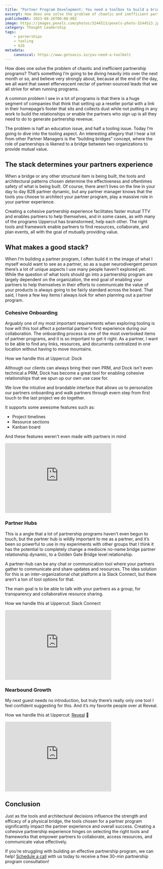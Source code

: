 ```yaml
---
title: "Partner Program Development: You need a toolbox to build a bridge 🛠🌉"
excerpt: How does one solve the problem of chaotic and inefficient partnership programs? That’s something I’m going to be diving heavily into over the next month or so, and believe very strongly about
publishedAt: 2023-08-26T00:00:00Z
image: https://images.pexels.com/photos/3244513/pexels-photo-3244513.jpeg?auto=compress&cs=tinysrgb&w=1260&h=750&dpr=2
category: Thought Leadership
tags:
    - parnerships
    - tooling
    - b2b
metadata:
    canonical: https://www.getoasis.io/you-need-a-toolbelt
---
```


How does one solve the problem of chaotic and inefficient partnership programs? That’s something I’m going to be diving heavily into over the next month or so, and believe very strongly about, because at the end of the day, we all want that sweet effervescent nectar of partner-sourced leads that we all strive for when running programs.

A common problem I see in a lot of programs is that there is a huge segment of companies that think that setting up a reseller portal with a link in their homepage’s footer that sits and collects dust while not putting in any work to build the relationships or enable the partners who sign up is all they need to do to generate partnership revenue. 

The problem is half an education issue, and half a tooling issue. Today I’m going to dive into the tooling aspect. An interesting allegory that I hear a lot from other Partner Managers is the “building bridges” concept, where the role of partnerships is likened to a bridge between two organizations to provide mutual value. 

## The stack determines your partners experience

When a bridge or any other structural item is being built, the tools and architectural patterns chosen determine the effectiveness and oftentimes safety of what is being built. Of course, there aren’t lives on the line in your day to day B2B partner dynamic, but any partner manager knows that the tools you choose to architect your partner program, play a massive role in your partner experience. 

Creating a cohesive partnership experience facilitates faster mutual TTV and enables partners to help themselves, and in some cases, as with many of the programs Uppercut has brainstormed, help each other. The right tools and framework enable partners to find resources, collaborate, and plan events, all with the goal of mutually providing value. 

## What makes a good stack?

When I’m building a partner program, I often build it in the image of what I myself would want to see as a partner, so as a super neurodivergent person there’s a lot of unique aspects I use many people haven’t explored yet. While the question of what tools should go into a partnership program are largely dependent on the organization, the end goal of enabling your partners to help themselves in their efforts to communicate the value of your products is always going to be fairly standard across the board. That said, I have a few key items I always look for when planning out a partner program. 

### Cohesive Onboarding

Arguably one of my most important requirements when exploring tooling is how will this tool affect a potential partner's first experience during our collaboration. The onboarding process is one of the most overlooked items of partner programs, and it is so important to get it right. As a partner, I want to be able to find any links, resources, and documents centralized in one location without having to move mountains. 

How we handle this at Uppercut: Dock

Although our clients can always bring their own PRM, and Dock isn't even technical a PRM, Dock has become a great tool for enabling cohesive relationships that we spun up our own use case for. 

We love the intiutive and brandable interface that allows us to personalize our partners onboarding and walk partners through evern step from first touch to the last project we do together. 

It supports some awesome features such as:

- Project timelines
- Resource sections
- Kanban board

And these features weren't even made with partners in mind 

<iframe width="350" height="230" src="https://www.youtube.com/embed/-PWwbXoDJMs?si=jwPmf5farGPPXwnO" title="YouTube video player" frameborder="0" allow="accelerometer; autoplay; clipboard-write; encrypted-media; gyroscope; picture-in-picture; web-share" allowfullscreen></iframe>

### Partner Hubs
This is a angle that a lot of partnership programs haven’t even begun to touch, but the partner hub is wildly important to me as a partner, and it’s been so powerful to use in my experiments with other groups that I think it has the potential to completely change a mediocre no-name bridge partner relationship dynamic, to a Golden Gate Bridge level relationship. 

A partner-hub can be any chat or communication tool where your partners gather to communicate and share updates and resources. The idea solution for this is an inter-organizational chat platform a la Slack Connect, but there aren’t a ton of tool options for that.

The main goal is to be able to talk with your partners as a group, for transparency and collaborative resource sharing. 

How we handle this at Uppercut: Slack Connect

<iframe width="350" height="230" src="https://www.youtube.com/embed/eeBYYCVO2jM?si=IHsRaLR_LmN1eKLf" title="YouTube video player" frameborder="0" allow="accelerometer; autoplay; clipboard-write; encrypted-media; gyroscope; picture-in-picture; web-share" allowfullscreen></iframe>

### Nearbound Growth

My next guest needs no introduction, but truly there’s really only one tool I feel confident suggesting for this. And it’s my favorite people over at Reveal. 

How we handle this at Uppercut: [Reveal](https://reveal.co/) 🔮

<iframe width="350" height="230" src="https://www.youtube.com/embed/nD9YmT_L8xw?si=EJJ0f2Fx8oGyL321" title="YouTube video player" frameborder="0" allow="accelerometer; autoplay; clipboard-write; encrypted-media; gyroscope; picture-in-picture; web-share" allowfullscreen></iframe>

## Conclusion

Just as the tools and architectural decisions influence the strength and efficacy of a physical bridge, the tools chosen for a partner program significantly impact the partner experience and overall success. Creating a cohesive partnership experience hinges on selecting the right tools and frameworks that empower partners to collaborate, access resources, and communicate value effectively. 

If you’re struggling with building an effective partnership program, we can help! [Schedule a call](https://calendly.com/jbohrman/30min) with us today to receive a free 30-min partnership program consultation!